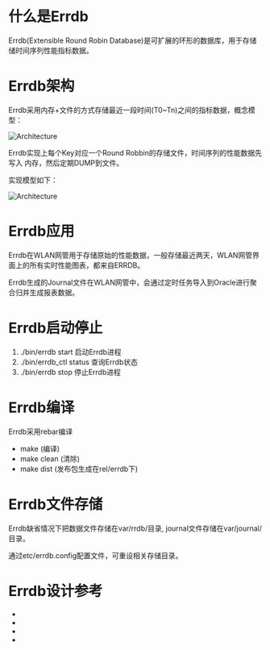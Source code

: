 # 什么是Errdb

Errdb(Extensible Round Robin Database)是可扩展的环形的数据库，用于存储储时间序列性能指标数据。

# Errdb架构

Errdb采用内存+文件的方式存储最近一段时间(T0~Tn)之间的指标数据，概念模型：

![Architecture](https://github.com/erylee/errdb/raw/master/design/concept.png "Concept")

Errdb实现上每个Key对应一个Round Robbin的存储文件，时间序列的性能数据先写入
内存，然后定期DUMP到文件。

实现模型如下：

![Architecture](https://github.com/erylee/errdb/raw/master/design/arch.png "Architecture")

# Errdb应用

Errdb在WLAN网管用于存储原始的性能数据，一般存储最近两天，WLAN网管界面上的所有实时性能图表，都来自ERRDB。

Errdb生成的Journal文件在WLAN网管中，会通过定时任务导入到Oracle进行聚合归并生成报表数据。

# Errdb启动停止

1. ./bin/errdb start 启动Errdb进程
2. ./bin/errdb_ctl status 查询Errdb状态
3. ./bin/errdb stop 停止Errdb进程

# Errdb编译

Errdb采用rebar编译

* make (编译)
* make clean (清除)
* make dist (发布包生成在rel/errdb下)

# Errdb文件存储

Errdb缺省情况下把数据文件存储在var/rrdb/目录, journal文件存储在var/journal/目录。

通过etc/errdb.config配置文件，可重设相关存储目录。

# Errdb设计参考

+ [Redis]: http://redis.io
+ [RRDTOOL]: http://oss.oetiker.ch/rrdtool/
+ [Cassandra]: http://cassandra.apache.org/
+ [Mongodb]: http://www.mongodb.org/

